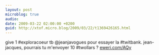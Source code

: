 ```yaml
---
layout: post
microblog: true
audio: 
date: 2009-03-22 02:00:00 +0200
guid: http://xtof.micro.blog/2009/03/22/t1369426165.html
---
```

give 1 #exploracoeur tb @jeanjavogues pour essayer la #twitbank. jean-jacques, pourrais tu m'envoyer 10 #twollars ?  [eweri.com/AQy](http://eweri.com/AQy)
